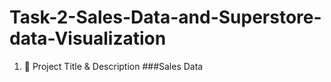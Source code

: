# Task-2-Sales-Data-and-Superstore-data-Visualization
1. 📌 Project Title & Description
###Sales Data


